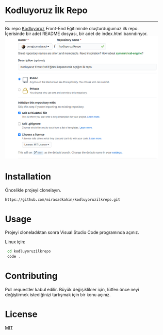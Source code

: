 # Kodluyoruz İlk Repo
---
Bu repo [Kodluyoruz](http://https://kodluyoruz.org/) Front-End Eğitiminde oluşturduğumuz ilk repo. İçerisinde bir adet README dosyası, bir adet de index.html barındırıyor.
![Image](github.png)
# Installation

Öncelikle projeyi clonelayın.

```bash
https://github.com/mirasadkahin/kodluyoruzilkrepo.git
```

# Usage

Projeyi cloneladıktan sonra Visual Studio Code programında açınız.

Linux için:

```bash
 cd kodluyoruzilkrepo
 code .
 ```

 # Contributing

 Pull requestler kabul edilir. Büyük değişiklikler için, lütfen önce neyi değiştirmek istediğinizi tartışmak için bir konu açınız.

 # License

 [MIT](https://choosealicense.com/licenses/mit/)